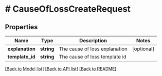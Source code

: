 # # CauseOfLossCreateRequest

## Properties

Name | Type | Description | Notes
------------ | ------------- | ------------- | -------------
**explanation** | **string** | The cause of loss explanation | [optional]
**template_id** | **string** | The cause of loss template id |

[[Back to Model list]](../../README.md#models) [[Back to API list]](../../README.md#endpoints) [[Back to README]](../../README.md)
